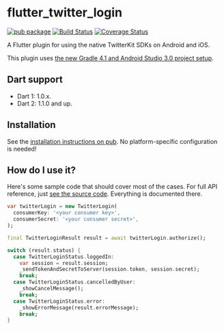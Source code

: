 # flutter_twitter_login

[![pub package](https://img.shields.io/pub/v/flutter_twitter_login.svg)](https://pub.dartlang.org/packages/flutter_twitter_login)
 [![Build Status](https://travis-ci.org/roughike/flutter_twitter_login.svg?branch=master)](https://travis-ci.org/roughike/flutter_twitter_login)
 [![Coverage Status](https://coveralls.io/repos/github/roughike/flutter_twitter_login/badge.svg)](https://coveralls.io/github/roughike/flutter_twitter_login)

A Flutter plugin for using the native TwitterKit SDKs on Android and iOS.

This plugin uses [the new Gradle 4.1 and Android Studio 3.0 project setup](https://github.com/flutter/flutter/wiki/Updating-Flutter-projects-to-Gradle-4.1-and-Android-Studio-Gradle-plugin-3.0.1).

## Dart support

* Dart 1: 1.0.x.
* Dart 2: 1.1.0 and up.

## Installation

See the [installation instructions on pub](https://pub.dartlang.org/packages/flutter_twitter_login#-installing-tab-). No platform-specific configuration is needed!

## How do I use it?

Here's some sample code that should cover most of the cases. For full API reference, just [see the source code](https://github.com/roughike/flutter_twitter_login/blob/master/lib/flutter_twitter_login.dart). Everything is documented there.

```dart
var twitterLogin = new TwitterLogin(
  consumerKey: '<your consumer key>',
  consumerSecret: '<your consumer secret>',
);

final TwitterLoginResult result = await twitterLogin.authorize();

switch (result.status) {
  case TwitterLoginStatus.loggedIn:
    var session = result.session;
    _sendTokenAndSecretToServer(session.token, session.secret);
    break;
  case TwitterLoginStatus.cancelledByUser:
    _showCancelMessage();
    break;
  case TwitterLoginStatus.error:
    _showErrorMessage(result.errorMessage);
    break;
}
```
